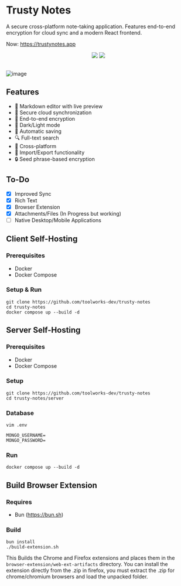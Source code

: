 # Trusty Notes

A secure cross-platform note-taking application. Features end-to-end encryption for cloud sync and a modern React frontend.

Now: https://trustynotes.app

<p align="center">
<a href="https://addons.mozilla.org/en-US/firefox/addon/trustynotes/"><img src="https://user-images.githubusercontent.com/585534/107280546-7b9b2a00-6a26-11eb-8f9f-f95932f4bfec.png"></a>
<a href="https://chromewebstore.google.com/detail/trustynotes/jbofhocadlfnlhgjkcnbldobinlfghei"><img src="https://user-images.githubusercontent.com/585534/107280622-91a8ea80-6a26-11eb-8d07-77c548b28665.png"></a><br><br>
</p>

![image](https://github.com/user-attachments/assets/f63a297a-3122-47c4-a57b-9042f3461c80)

## Features

- 📝 Markdown editor with live preview
- 🔄 Secure cloud synchronization
- 🔐 End-to-end encryption
- 🌙 Dark/Light mode
- 💾 Automatic saving
- 🔍 Full-text search
- 📱 Cross-platform
- 💾 Import/Export functionality
- 🔒 Seed phrase-based encryption

## To-Do
- [x] Improved Sync
- [x] Rich Text
- [x] Browser Extension
- [x] Attachments/Files (In Progress but working)
- [ ] Native Desktop/Mobile Applications

## Client Self-Hosting

### Prerequisites
- Docker
- Docker Compose

### Setup & Run
```
git clone https://github.com/toolworks-dev/trusty-notes
cd trusty-notes
docker compose up --build -d
```

## Server Self-Hosting

### Prerequisites
- Docker
- Docker Compose

### Setup
```
git clone https://github.com/toolworks-dev/trusty-notes
cd trusty-notes/server
```

### Database
```
vim .env

MONGO_USERNAME=
MONGO_PASSWORD=
```

### Run
```
docker compose up --build -d
```

## Build Browser Extension

### Requires
- Bun (https://bun.sh)

### Build

```
bun install
./build-extension.sh
```

This Builds the Chrome and Firefox extensions and places them in the `browser-extension/web-ext-artifacts` directory. You can install the extension directly from the .zip in firefox, you must extract the .zip for chrome/chromium browsers and load the unpacked folder.
